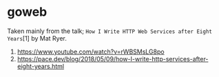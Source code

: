 # goweb

Taken mainly from the talk; `How I Write HTTP Web Services after Eight Years`[1] by Mat Ryer.   

1. https://www.youtube.com/watch?v=rWBSMsLG8po     
2. https://pace.dev/blog/2018/05/09/how-I-write-http-services-after-eight-years.html     

